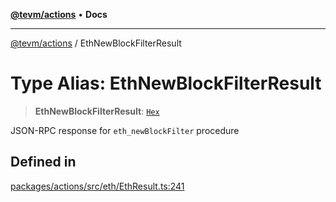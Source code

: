 [**@tevm/actions**](../README.md) • **Docs**

***

[@tevm/actions](../globals.md) / EthNewBlockFilterResult

# Type Alias: EthNewBlockFilterResult

> **EthNewBlockFilterResult**: [`Hex`](Hex.md)

JSON-RPC response for `eth_newBlockFilter` procedure

## Defined in

[packages/actions/src/eth/EthResult.ts:241](https://github.com/qbzzt/tevm-monorepo/blob/main/packages/actions/src/eth/EthResult.ts#L241)
